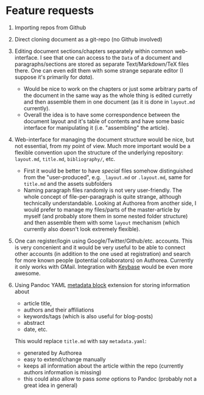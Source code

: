 # Feature requests

1. Importing repos from Github

1. Direct cloning document as a git-repo (no Github involved)

1. Editing document sections/chapters separately within common web-interface. I see that one can access to the `Data` of a document and paragraphs/sections are stored as separate Text/Markdown/TeX files there. One can even edit them with some strange separate editor (I suppose it's primarily for _data_).
    + Would be nice to work on the chapters or just some arbitrary parts of the document in the same way as the whole thing is edited curretly and then assemble them in one document (as it is done in `layout.md` currently).
    + Overall the idea is to have some correspondence between the document layout and it's table of contents and have some basic interface for manipulating it (i.e. "assembling" the article).

1. Web-interface for managing the document structure would be nice, but not essential, from my point of view. Much more important would be a flexible convention upon the structure of the underlying repository: `layout.md`, `title.md`, `bibliography/`, etc.
    + First it would be better to have _special_ files somehow distinguished from the "user-produced", e.g. `_layout.md` or `.layout.md`, same for `title.md` and the assets subfolders
    + Naming paragraph files randomly is not very user-friendly. The whole concept of file-per-paragraph is quite strange, although technically understandable. Looking at Authorea from another side, I would prefer to manage my files/parts of the master-article by myself (and probably store them in some nested folder structure) and then assemble them with some `layout` mechanism (which currently also doesn't look extremely flexible).

1. One can register/login using Google/Twitter/Github/etc. accounts. This is very concenient and it would be very useful to be able to connect other accounts (in addition to the one used at registration) and search for more known people (potential collaborators) on Authorea. Currently it only works with GMail. Integration with [Keybase](https://keybase.io) would be even more awesome.

1. Using Pandoc YAML [metadata block](http://pandoc.org/MANUAL.html#metadata-blocks) extension for storing information about
    + article title,
    + authors and their affiliations
    + keywords/tags (which is also useful for blog-posts)
    + abstract
    + date, etc.  

    This would replace `title.md` with say `metadata.yaml`:
    + generated by Authorea
    + easy to extend/change manually
    + keeps all information about the article within the repo (currently authors information is missing)
    + this could also allow to pass _some_ options to Pandoc (probably not a great idea in general)
